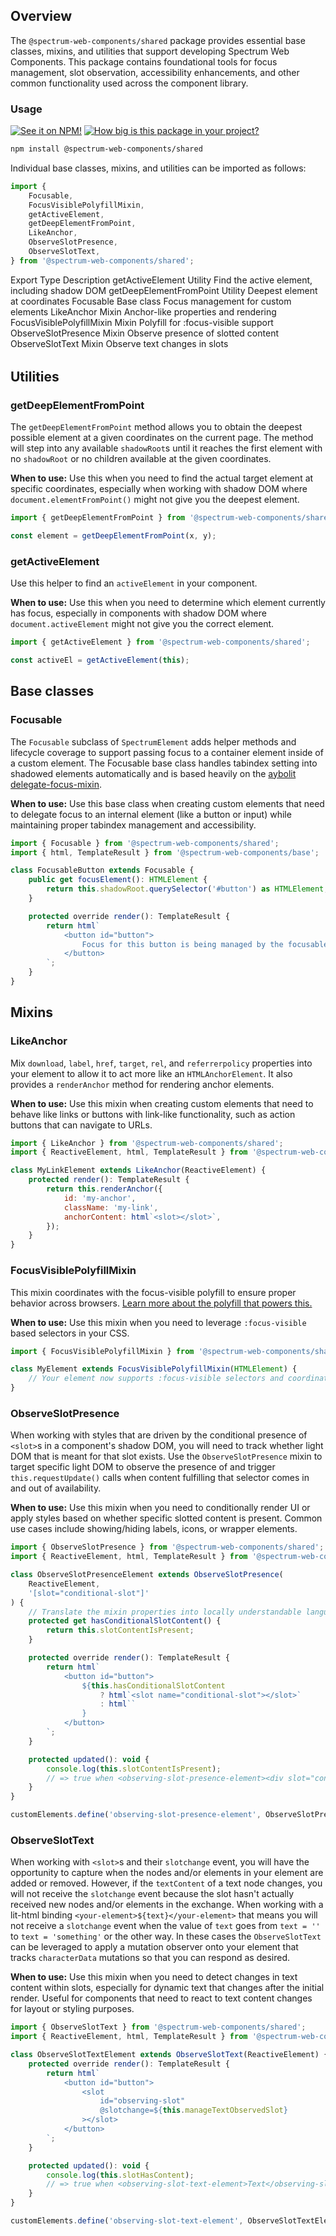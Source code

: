 ## Overview

The `@spectrum-web-components/shared` package provides essential base classes, mixins, and utilities that support developing Spectrum Web Components. This package contains foundational tools for focus management, slot observation, accessibility enhancements, and other common functionality used across the component library.

### Usage

[![See it on NPM!](https://img.shields.io/npm/v/@spectrum-web-components/shared?style=for-the-badge)](https://www.npmjs.com/package/@spectrum-web-components/shared)
[![How big is this package in your project?](https://img.shields.io/bundlephobia/minzip/@spectrum-web-components/shared?style=for-the-badge)](https://bundlephobia.com/result?p=@spectrum-web-components/shared)

```bash
npm install @spectrum-web-components/shared
```

Individual base classes, mixins, and utilities can be imported as follows:

```javascript
import {
    Focusable,
    FocusVisiblePolyfillMixin,
    getActiveElement,
    getDeepElementFromPoint,
    LikeAnchor,
    ObserveSlotPresence,
    ObserveSlotText,
} from '@spectrum-web-components/shared';
```

<div style="margin-block-end: 2rem">
    <sp-table>
        <sp-table-head>
            <sp-table-head-cell>Export</sp-table-head-cell>
            <sp-table-head-cell>Type</sp-table-head-cell>
            <sp-table-head-cell>Description</sp-table-head-cell>
        </sp-table-head>
        <sp-table-body>
            <sp-table-row>
                <sp-table-cell>getActiveElement</sp-table-cell>
                <sp-table-cell>Utility</sp-table-cell>
                <sp-table-cell>Find the active element, including shadow DOM</sp-table-cell>
            </sp-table-row>
            <sp-table-row>
                <sp-table-cell>getDeepElementFromPoint</sp-table-cell>
                <sp-table-cell>Utility</sp-table-cell>
                <sp-table-cell>Deepest element at coordinates</sp-table-cell>
            </sp-table-row>
            <sp-table-row>
                <sp-table-cell>Focusable</sp-table-cell>
                <sp-table-cell>Base class</sp-table-cell>
                <sp-table-cell>Focus management for custom elements</sp-table-cell>
            </sp-table-row>
            <sp-table-row>
                <sp-table-cell>LikeAnchor</sp-table-cell>
                <sp-table-cell>Mixin</sp-table-cell>
                <sp-table-cell>Anchor-like properties and rendering</sp-table-cell>
            </sp-table-row>
            <sp-table-row>
                <sp-table-cell>FocusVisiblePolyfillMixin</sp-table-cell>
                <sp-table-cell>Mixin</sp-table-cell>
                <sp-table-cell>Polyfill for :focus-visible support</sp-table-cell>
            </sp-table-row>
            <sp-table-row>
                <sp-table-cell>ObserveSlotPresence</sp-table-cell>
                <sp-table-cell>Mixin</sp-table-cell>
                <sp-table-cell>Observe presence of slotted content</sp-table-cell>
            </sp-table-row>
            <sp-table-row>
                <sp-table-cell>ObserveSlotText</sp-table-cell>
                <sp-table-cell>Mixin</sp-table-cell>
                <sp-table-cell>Observe text changes in slots</sp-table-cell>
            </sp-table-row>
        </sp-table-body>
    </sp-table>
</div>

## Utilities

### getDeepElementFromPoint

The `getDeepElementFromPoint` method allows you to obtain the deepest possible element at a given coordinates on the current page. The method will step into any available `shadowRoot`s until it reaches the first element with no `shadowRoot` or no children available at the given coordinates.

**When to use:** Use this when you need to find the actual target element at specific coordinates, especially when working with shadow DOM where `document.elementFromPoint()` might not give you the deepest element.

```javascript
import { getDeepElementFromPoint } from '@spectrum-web-components/shared';

const element = getDeepElementFromPoint(x, y);
```

### getActiveElement

Use this helper to find an `activeElement` in your component.

**When to use:** Use this when you need to determine which element currently has focus, especially in components with shadow DOM where `document.activeElement` might not give you the correct element.

```javascript
import { getActiveElement } from '@spectrum-web-components/shared';

const activeEl = getActiveElement(this);
```

## Base classes

### Focusable

The `Focusable` subclass of `SpectrumElement` adds helper methods and lifecycle coverage to support passing focus to a container element inside of a custom element. The Focusable base class handles tabindex setting into shadowed elements automatically and is based heavily on the [aybolit delegate-focus-mixin](https://github.com/web-padawan/aybolit/blob/master/packages/core/src/mixins/delegate-focus-mixin.js).

**When to use:** Use this base class when creating custom elements that need to delegate focus to an internal element (like a button or input) while maintaining proper tabindex management and accessibility.

```javascript
import { Focusable } from '@spectrum-web-components/shared';
import { html, TemplateResult } from '@spectrum-web-components/base';

class FocusableButton extends Focusable {
    public get focusElement(): HTMLElement {
        return this.shadowRoot.querySelector('#button') as HTMLElement;
    }

    protected override render(): TemplateResult {
        return html`
            <button id="button">
                Focus for this button is being managed by the focusable base class.
            </button>
        `;
    }
}
```

## Mixins

### LikeAnchor

Mix `download`, `label`, `href`, `target`, `rel`, and `referrerpolicy` properties into your element to allow it to act more like an `HTMLAnchorElement`. It also provides a `renderAnchor` method for rendering anchor elements.

**When to use:** Use this mixin when creating custom elements that need to behave like links or buttons with link-like functionality, such as action buttons that can navigate to URLs.

```javascript
import { LikeAnchor } from '@spectrum-web-components/shared';
import { ReactiveElement, html, TemplateResult } from '@spectrum-web-components/base';

class MyLinkElement extends LikeAnchor(ReactiveElement) {
    protected render(): TemplateResult {
        return this.renderAnchor({
            id: 'my-anchor',
            className: 'my-link',
            anchorContent: html`<slot></slot>`,
        });
    }
}
```

### FocusVisiblePolyfillMixin

This mixin coordinates with the focus-visible polyfill to ensure proper behavior across browsers. [Learn more about the polyfill that powers this.](https://www.npmjs.com/package/focus-visible)

**When to use:** Use this mixin when you need to leverage `:focus-visible` based selectors in your CSS.

```javascript
import { FocusVisiblePolyfillMixin } from '@spectrum-web-components/shared';

class MyElement extends FocusVisiblePolyfillMixin(HTMLElement) {
    // Your element now supports :focus-visible selectors and coordinates with the polyfill
}
```

### ObserveSlotPresence

When working with styles that are driven by the conditional presence of `<slot>`s in a component's shadow DOM, you will need to track whether light DOM that is meant for that slot exists. Use the `ObserveSlotPresence` mixin to target specific light DOM to observe the presence of and trigger `this.requestUpdate()` calls when content fulfilling that selector comes in and out of availability.

**When to use:** Use this mixin when you need to conditionally render UI or apply styles based on whether specific slotted content is present. Common use cases include showing/hiding labels, icons, or wrapper elements.

```javascript
import { ObserveSlotPresence } from '@spectrum-web-components/shared';
import { ReactiveElement, html, TemplateResult } from '@spectrum-web-components/base';

class ObserveSlotPresenceElement extends ObserveSlotPresence(
    ReactiveElement,
    '[slot="conditional-slot"]'
) {
    // Translate the mixin properties into locally understandable language
    protected get hasConditionalSlotContent() {
        return this.slotContentIsPresent;
    }

    protected override render(): TemplateResult {
        return html`
            <button id="button">
                ${this.hasConditionalSlotContent
                    ? html`<slot name="conditional-slot"></slot>`
                    : html``
                }
            </button>
        `;
    }

    protected updated(): void {
        console.log(this.slotContentIsPresent);
        // => true when <observing-slot-presence-element><div slot="conditional-slot"></div></observing-slot-presence-element>
    }
}

customElements.define('observing-slot-presence-element', ObserveSlotPresenceElement);
```

### ObserveSlotText

When working with `<slot>`s and their `slotchange` event, you will have the opportunity to capture when the nodes and/or elements in your element are added or removed. However, if the `textContent` of a text node changes, you will not receive the `slotchange` event because the slot hasn't actually received new nodes and/or elements in the exchange. When working with a lit-html binding `<your-element>${text}</your-element>` that means you will not receive a `slotchange` event when the value of `text` goes from `text = ''` to `text = 'something'` or the other way. In these cases the `ObserveSlotText` can be leveraged to apply a mutation observer onto your element that tracks `characterData` mutations so that you can respond as desired.

**When to use:** Use this mixin when you need to detect changes in text content within slots, especially for dynamic text that changes after the initial render. Useful for components that need to react to text content changes for layout or styling purposes.

```javascript
import { ObserveSlotText } from '@spectrum-web-components/shared';
import { ReactiveElement, html, TemplateResult } from '@spectrum-web-components/base';

class ObserveSlotTextElement extends ObserveSlotText(ReactiveElement) {
    protected override render(): TemplateResult {
        return html`
            <button id="button">
                <slot
                    id="observing-slot"
                    @slotchange=${this.manageTextObservedSlot}
                ></slot>
            </button>
        `;
    }

    protected updated(): void {
        console.log(this.slotHasContent);
        // => true when <observing-slot-text-element>Text</observing-slot-text-element>
    }
}

customElements.define('observing-slot-text-element', ObserveSlotTextElement);
```
